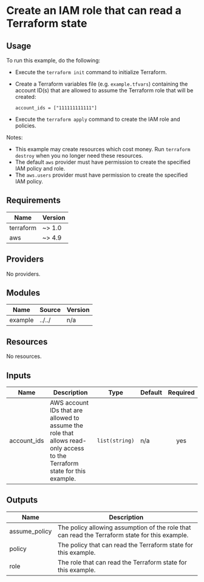 # Create an IAM role that can read a Terraform state #

## Usage ##

To run this example, do the following:

- Execute the `terraform init` command to initialize Terraform.
- Create a Terraform variables file (e.g. `example.tfvars`) containing
  the account ID(s) that are allowed to assume the Terraform role that will
  be created:

  ```hcl
  account_ids = ["111111111111"]
  ```

- Execute the `terraform apply` command to create the IAM role and policies.

Notes:

- This example may create resources which cost money. Run
  `terraform destroy` when you no longer need these resources.
- The default `aws` provider must have permission to create the specified
  IAM policy and role.
- The `aws.users` provider must have permission to create the specified
  IAM policy.

<!-- BEGIN_TF_DOCS -->
## Requirements ##

| Name | Version |
|------|---------|
| terraform | ~> 1.0 |
| aws | ~> 4.9 |

## Providers ##

No providers.

## Modules ##

| Name | Source | Version |
|------|--------|---------|
| example | ../../ | n/a |

## Resources ##

No resources.

## Inputs ##

| Name | Description | Type | Default | Required |
|------|-------------|------|---------|:--------:|
| account\_ids | AWS account IDs that are allowed to assume the role that allows read-only access to the Terraform state for this example. | `list(string)` | n/a | yes |

## Outputs ##

| Name | Description |
|------|-------------|
| assume\_policy | The policy allowing assumption of the role that can read the Terraform state for this example. |
| policy | The policy that can read the Terraform state for this example. |
| role | The role that can read the Terraform state for this example. |
<!-- END_TF_DOCS -->
